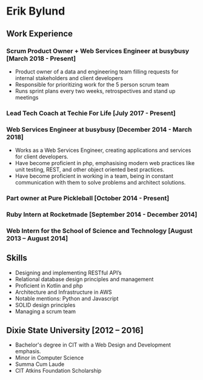 # Erik Bylund

## Work Experience

### Scrum Product Owner + Web Services Engineer at busybusy [March 2018 - Present]
- Product owner of a data and engineering team filling requests for internal stakeholders and client developers
- Responsible for prioritizing work for the 5 person scrum team
- Runs sprint plans every two weeks, retrospectives and stand up meetings
### Lead Tech Coach at Techie For Life [July 2017 - Present]
### Web Services Engineer at busybusy [December 2014 - March 2018]
- Works as a Web Services Engineer, creating applications and services for client developers. 
- Have become proficient in php, emphasising modern web practices like unit testing, REST, and other object oriented best   practices. 
- Have become proficient in working in a team, being in constant communication with them to solve problems and architect solutions. 

### Part owner at Pure Pickleball [October 2014 - Present]
### Ruby Intern at Rocketmade [September 2014 - December 2014]
### Web Intern for the School of Science and Technology [August 2013 – August 2014]

## Skills

- Designing and implementing RESTful API’s
- Relational database design principles and management
- Proficient in Kotlin and php
- Architecture and Infrastructure in AWS
- Notable mentions: Python and Javascript
- SOLID design principles
- Managing a scrum team

## Dixie State University [2012 – 2016]

- Bachelor's degree in CIT  with a Web Design and Development emphasis. 
- Minor in Computer Science
- Summa Cum Laude
- CIT Atkins Foundation Scholarship
